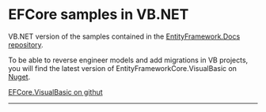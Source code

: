 # EFCore samples in VB.NET

VB.NET version of the samples contained in the [EntityFramework.Docs repository](https://github.com/dotnet/EntityFramework.Docs/tree/main/samples/core).

To be able to reverse engineer models and add migrations in VB projects, you will find the latest version of EntityFrameworkCore.VisualBasic on [Nuget](https://www.nuget.org/packages/EntityFrameworkCore.VisualBasic).

[EFCore.VisualBasic on githut](https://github.com/efcore/EFCore.VisualBasic)

---

 
